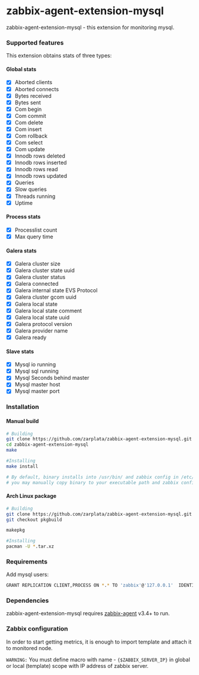 # zabbix-agent-extension-mysql

zabbix-agent-extension-mysql - this extension for monitoring mysql.

### Supported features

This extension obtains stats of three types:

#### Global stats

- [x] Aborted clients 
- [x] Aborted connects
- [x] Bytes received
- [x] Bytes sent
- [x] Com begin
- [x] Com commit
- [x] Com delete
- [x] Com insert
- [x] Com rollback
- [x] Com select
- [x] Com update
- [x] Innodb rows deleted
- [x] Innodb rows inserted
- [x] Innodb rows read
- [x] Innodb rows updated
- [x] Queries
- [x] Slow queries
- [x] Threads running
- [x] Uptime

#### Process stats

- [x] Processlist count
- [x] Max query time

#### Galera stats

- [x] Galera cluster size
- [x] Galera cluster state uuid
- [x] Galera cluster status
- [x] Galera connected
- [x] Galera internal state EVS Protocol
- [x] Galera cluster gcom uuid
- [x] Galera local state
- [x] Galera local state comment
- [x] Galera local state uuid
- [x] Galera protocol version
- [x] Galera provider name
- [x] Galera ready

#### Slave stats

- [x] Mysql io running
- [x] Mysql sql running
- [x] Mysql Seconds behind master
- [x] Mysql master host
- [x] Mysql master port

### Installation

#### Manual build

```sh
# Building
git clone https://github.com/zarplata/zabbix-agent-extension-mysql.git
cd zabbix-agent-extension-mysql
make

#Installing
make install

# By default, binary installs into /usr/bin/ and zabbix config in /etc/zabbix/zabbix_agentd.conf.d/ but,
# you may manually copy binary to your executable path and zabbix config to specific include directory
```

#### Arch Linux package
```sh
# Building
git clone https://github.com/zarplata/zabbix-agent-extension-mysql.git
git checkout pkgbuild

makepkg

#Installing
pacman -U *.tar.xz
```

### Requirements

Add mysql users:
```sh
GRANT REPLICATION CLIENT,PROCESS ON *.* TO 'zabbix'@'127.0.0.1'  IDENTIFIED BY 'zabbix';
```

### Dependencies

zabbix-agent-extension-mysql requires [zabbix-agent](http://www.zabbix.com/download) v3.4+ to run.

### Zabbix configuration
In order to start getting metrics, it is enough to import template and attach it to monitored node.

`WARNING:` You must define macro with name - `{$ZABBIX_SERVER_IP}` in global or local (template) scope with IP address of  zabbix server.

